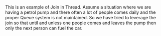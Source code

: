 This is an example of Join in Thread. Assume a situation where we are having a petrol pump
and there often a lot of people comes daily and the proper Queue system is not maintained.
So we have tried to leverage the join so that until and unless one 
people comes and leaves the pump then only the next person can fuel the car.
